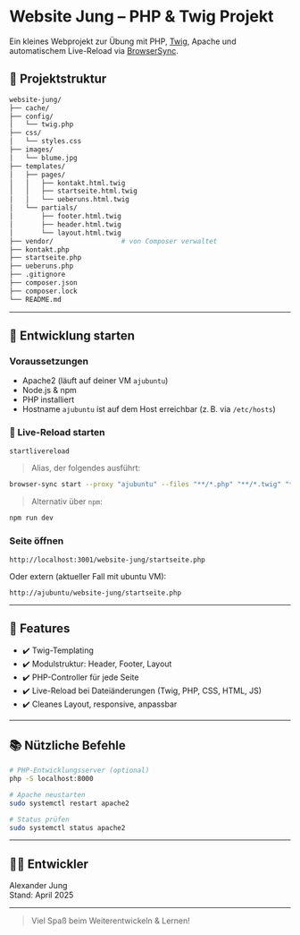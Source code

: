 # Website Jung – PHP & Twig Projekt

Ein kleines Webprojekt zur Übung mit PHP, [Twig](https://twig.symfony.com/), Apache und automatischem Live-Reload via [BrowserSync](https://browsersync.io/).

## 🔧 Projektstruktur

```bash
website-jung/
├── cache/
├── config/
│   └── twig.php
├── css/
│   └── styles.css
├── images/
│   └── blume.jpg
├── templates/
│   ├── pages/
│   │   ├── kontakt.html.twig
│   │   ├── startseite.html.twig
│   │   └── ueberuns.html.twig
│   └── partials/
│       ├── footer.html.twig
│       ├── header.html.twig
│       └── layout.html.twig
├── vendor/                 # von Composer verwaltet
├── kontakt.php
├── startseite.php
├── ueberuns.php
├── .gitignore
├── composer.json
├── composer.lock
└── README.md
```

---

## 🚀 Entwicklung starten

### Voraussetzungen

- Apache2 (läuft auf deiner VM `ajubuntu`)
- Node.js & npm
- PHP installiert
- Hostname `ajubuntu` ist auf dem Host erreichbar (z. B. via `/etc/hosts`)

### 🔁 Live-Reload starten

```bash
startlivereload
```

> Alias, der folgendes ausführt:

```bash
browser-sync start --proxy "ajubuntu" --files "**/*.php" "**/*.twig" "**/*.css" "**/*.html" "**/*.js"
```

> Alternativ über `npm`:

```bash
npm run dev
```

### Seite öffnen

```
http://localhost:3001/website-jung/startseite.php
```

Oder extern (aktueller Fall mit ubuntu VM):

```
http://ajubuntu/website-jung/startseite.php
```

---

## 🧪 Features

- ✔️ Twig-Templating
- ✔️ Modulstruktur: Header, Footer, Layout
- ✔️ PHP-Controller für jede Seite
- ✔️ Live-Reload bei Dateiänderungen (Twig, PHP, CSS, HTML, JS)
- ✔️ Cleanes Layout, responsive, anpassbar

---

## 📚 Nützliche Befehle

```bash
# PHP-Entwicklungsserver (optional)
php -S localhost:8000

# Apache neustarten
sudo systemctl restart apache2

# Status prüfen
sudo systemctl status apache2
```

---

## 👨‍💻 Entwickler

Alexander Jung  
Stand: April 2025

---

> Viel Spaß beim Weiterentwickeln & Lernen!